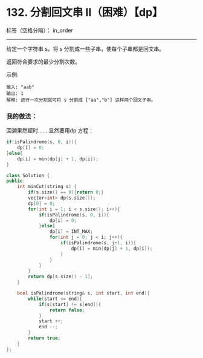 ﻿# 132. 分割回文串 II（困难）【dp】

标签（空格分隔）： in_order

---
给定一个字符串 s，将 s 分割成一些子串，使每个子串都是回文串。

返回符合要求的最少分割次数。

示例:

    输入: "aab"
    输出: 1
    解释: 进行一次分割就可将 s 分割成 ["aa","b"] 这样两个回文子串。


### 我的做法：  
回溯果然超时……  显然要用dp    方程：
```C++
if(isPalindrome(s, 0, i)){
    dp[i] = 0;
}else{
    dp[i] = min(dp[j] + 1, dp[i]);
}
```
```C++
class Solution {
public:
    int minCut(string s) {
        if(s.size() == 0){return 0;}
        vector<int> dp(s.size());
        dp[0] = 0;
        for(int i = 1; i < s.size(); i++){
            if(isPalindrome(s, 0, i)){
                dp[i] = 0;
            }else{
                dp[i] = INT_MAX;
                for(int j = 0; j < i; j++){
                    if(isPalindrome(s, j+1, i)){
                        dp[i] = min(dp[j] + 1, dp[i]);
                    }
                }
            }
        }
        return dp[s.size() - 1];
    }

    bool isPalindrome(string& s, int start, int end){
        while(start <= end){
            if(s[start] != s[end]){
                return false;
            }
            start ++;
            end --;
        }
        return true;
    }
};
```